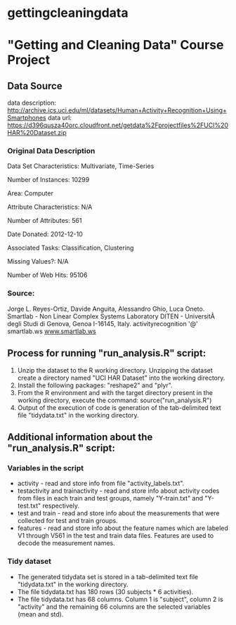 gettingcleaningdata
===================

**"Getting and Cleaning Data" Course Project**
========================================================

## Data Source
data description: http://archive.ics.uci.edu/ml/datasets/Human+Activity+Recognition+Using+Smartphones
data url: https://d396qusza40orc.cloudfront.net/getdata%2Fprojectfiles%2FUCI%20HAR%20Dataset.zip

### Original Data Description

Data Set Characteristics:  Multivariate, Time-Series

Number of Instances: 10299

Area: Computer

Attribute Characteristics: N/A

Number of Attributes: 561

Date Donated: 2012-12-10

Associated Tasks: Classification, Clustering

Missing Values?: N/A

Number of Web Hits: 95106

### Source:

Jorge L. Reyes-Ortiz, Davide Anguita, Alessandro Ghio, Luca Oneto.
Smartlab - Non Linear Complex Systems Laboratory
DITEN - UniversitÃ  degli Studi di Genova, Genoa I-16145, Italy.
activityrecognition '@' smartlab.ws
www.smartlab.ws 


Process for running "run_analysis.R" script:
--------------------------------------------------------

1. Unzip the dataset to the R working directory. Unzipping the dataset create a directory named "UCI HAR Dataset" into the working directory. 
2. Install the following packages: "reshape2" and "plyr".
3. From the R environment and with the target directory present in the working directory, execute the command: source("run_analysis.R")
4. Output of the execution of code is generation of the tab-delimited text file "tidydata.txt" in the working directory. 

Additional information about the "run_analysis.R" script:
----------------------------------------------------------
### Variables in the script 
* activity - read and store info from file "activity_labels.txt". 
* testactivity and trainactivity - read and store info about activity codes from files in each train and test groups, namely "Y-train.txt" and "Y-test.txt"
respectively. 
* test and train - read and store info about the measurements that were collected for test and train groups.
* features - read and store info about the feature names which are labeled V1 through V561 in the test and train data files. Features are used to decode the measurement names.


### Tidy dataset
* The generated tidydata set is stored in a tab-delimited text file "tidydata.txt" in the working directory. 
* The file tidydata.txt has 180 rows (30 subjects * 6 activities).
* The file tidydata.txt has 68 columns. Column 1 is "subject", column 2 is "activity" and the remaining 66 columns are the selected variables (mean and std).
